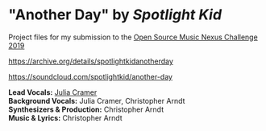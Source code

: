 # "Another Day" by *Spotlight Kid*

Project files for my submission to the
[Open Source Music Nexus Challenge 2019](https://nexus-challenge.osamc.de/)

https://archive.org/details/spotlightkidanotherday

https://soundcloud.com/spotlightkid/another-day


**Lead Vocals:** [Julia Cramer](https://juliacramermusik.wordpress.com/)  
**Background Vocals:** Julia Cramer, Christopher Arndt  
**Synthesizers & Production:** Christopher Arndt  
**Music & Lyrics:** Christopher Arndt  
